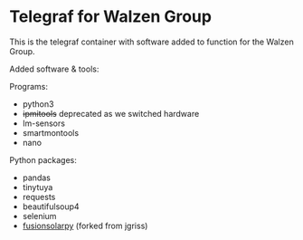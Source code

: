 # Telegraf for Walzen Group

This is the telegraf container with software added to function for the Walzen Group.

Added software & tools:

Programs:
- python3
- ~~ipmitools~~ deprecated as we switched hardware
- lm-sensors
- smartmontools
- nano

Python packages:
- pandas
- tinytuya
- requests
- beautifulsoup4
- selenium
- [fusionsolarpy](https://github.com/Walzen-Group/FusionSolarPy) (forked from jgriss)

